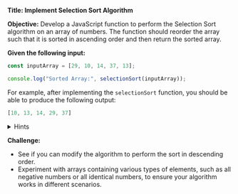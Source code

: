 **Title: Implement Selection Sort Algorithm**

**Objective:**
Develop a JavaScript function to perform the Selection Sort algorithm on an array of numbers. The function should reorder the array such that it is sorted in ascending order and then return the sorted array.

**Given the following input:**

```javascript
const inputArray = [29, 10, 14, 37, 13];

console.log("Sorted Array:", selectionSort(inputArray));
```

For example, after implementing the `selectionSort` function, you should be able to produce the following output:
```javascript
[10, 13, 14, 29, 37]
```

<details>
<summary>Hints</summary>

1. Create a function `selectionSort(arr)` that takes an array `arr` as input.
2. Implement two nested loops: the outer loop traverses through the array, and the inner loop finds the minimum element from the unsorted part of the array.
3. In each iteration of the outer loop, assume the first unsorted element is the minimum and use the inner loop to check if any other unsorted element is smaller.
4. After finding the minimum element in the unsorted part, swap it with the first unsorted element.
5. Continue this process of finding the next smallest element and swapping it into the correct position until the array is sorted.
6. Test the function with `inputArray` to verify the sorting.

Remember, Selection Sort repeatedly finds the minimum element from the unsorted part and puts it at the beginning of the sorted part of the array.

</details>

**Challenge:**

- See if you can modify the algorithm to perform the sort in descending order.
- Experiment with arrays containing various types of elements, such as all negative numbers or all identical numbers, to ensure your algorithm works in different scenarios.